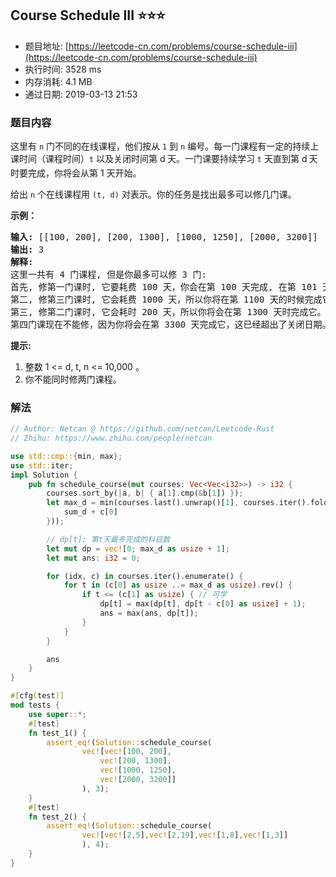 ## Course Schedule III :star::star::star:
- 题目地址: [https://leetcode-cn.com/problems/course-schedule-iii](https://leetcode-cn.com/problems/course-schedule-iii)
- 执行时间: 3528 ms 
- 内存消耗: 4.1 MB
- 通过日期: 2019-03-13 21:53

### 题目内容
<p>这里有 <code>n</code> 门不同的在线课程，他们按从 <code>1</code> 到 <code>n</code> 编号。每一门课程有一定的持续上课时间（课程时间）<code>t</code> 以及关闭时间第 d<sub> </sub>天。一门课要持续学习 <code>t</code> 天直到第 d<span style="font-size:10.5px"> </span>天时要完成，你将会从第 1 天开始。</p>

<p>给出 <code>n</code> 个在线课程用 <code>(t, d)</code> 对表示。你的任务是找出最多可以修几门课。</p>



<p><strong>示例：</strong></p>

<pre>
<strong>输入:</strong> [[100, 200], [200, 1300], [1000, 1250], [2000, 3200]]
<strong>输出:</strong> 3
<strong>解释:</strong> 
这里一共有 4 门课程, 但是你最多可以修 3 门:
首先, 修第一门课时, 它要耗费 100 天，你会在第 100 天完成, 在第 101 天准备下门课。
第二, 修第三门课时, 它会耗费 1000 天，所以你将在第 1100 天的时候完成它, 以及在第 1101 天开始准备下门课程。
第三, 修第二门课时, 它会耗时 200 天，所以你将会在第 1300 天时完成它。
第四门课现在不能修，因为你将会在第 3300 天完成它，这已经超出了关闭日期。</pre>



<p><strong>提示:</strong></p>

<ol>
	<li>整数 1 <= d, t, n <= 10,000 。</li>
	<li>你不能同时修两门课程。</li>
</ol>




### 解法
```rust
// Author: Netcan @ https://github.com/netcan/Leetcode-Rust
// Zhihu: https://www.zhihu.com/people/netcan

use std::cmp::{min, max};
use std::iter;
impl Solution {
    pub fn schedule_course(mut courses: Vec<Vec<i32>>) -> i32 {
        courses.sort_by(|a, b| { a[1].cmp(&b[1]) });
        let max_d = min(courses.last().unwrap()[1], courses.iter().fold(0, |sum_d, c| {
            sum_d + c[0]
        }));

        // dp[t]: 第t天最多完成的科目数
        let mut dp = vec![0; max_d as usize + 1];
        let mut ans: i32 = 0;

        for (idx, c) in courses.iter().enumerate() {
            for t in (c[0] as usize ..= max_d as usize).rev() {
                if t <= (c[1] as usize) { // 可学
                    dp[t] = max(dp[t], dp[t - c[0] as usize] + 1);
                    ans = max(ans, dp[t]);
                }
            }
        }

        ans
    }
}

#[cfg(test)]
mod tests {
    use super::*;
    #[test]
    fn test_1() {
        assert_eq!(Solution::schedule_course(
                vec![vec![100, 200],
                    vec![200, 1300],
                    vec![1000, 1250],
                    vec![2000, 3200]]
                ), 3);
    }
    #[test]
    fn test_2() {
        assert_eq!(Solution::schedule_course(
                vec![vec![2,5],vec![2,19],vec![1,8],vec![1,3]]
                ), 4);
    }
}


```
